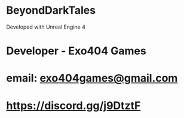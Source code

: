 # BeyondDarkTales

Developed with Unreal Engine 4

# Developer - Exo404 Games
# email: exo404games@gmail.com

# https://discord.gg/j9DtztF
